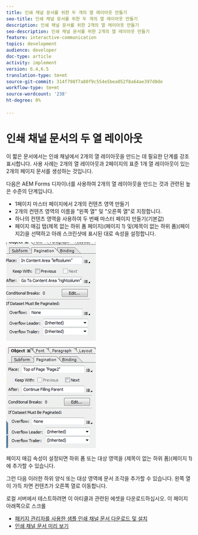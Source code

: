 ```yaml
---
title: 인쇄 채널 문서를 위한 두 개의 열 레이아웃 만들기
seo-title: 인쇄 채널 문서를 위한 두 개의 열 레이아웃 만들기
description: 인쇄 채널 문서를 위한 2개의 열 레이아웃 만들기
seo-description: 인쇄 채널 문서를 위한 2개의 열 레이아웃 만들기
feature: interactive-communication
topics: development
audience: developer
doc-type: article
activity: implement
version: 6.4,6.5
translation-type: tm+mt
source-git-commit: 314f798f7a80f9c554e5bea052f8a64ae397d0de
workflow-type: tm+mt
source-wordcount: '238'
ht-degree: 0%

---
```



# 인쇄 채널 문서의 두 열 레이아웃

이 짧은 문서에서는 인쇄 채널에서 2개의 열 레이아웃을 만드는 데 필요한 단계를 강조 표시합니다. 사용 사례는 2개의 열 레이아웃과 2페이지의 표준 1개 열 레이아웃이 있는 2개의 페이지 문서를 생성하는 것입니다.

다음은 AEM Forms 디자이너를 사용하여 2개의 열 레이아웃을 만드는 것과 관련된 높은 수준의 단계입니다.

* 1페이지 마스터 페이지에서 2개의 컨텐츠 영역 만들기
* 2개의 컨텐츠 영역의 이름을 &quot;왼쪽 열&quot; 및 &quot;오른쪽 열&quot;로 지정합니다.
* 하나의 컨텐츠 영역을 사용하여 두 번째 마스터 페이지 만들기(기본값)
* 페이지 매김 탭(제목 없는 하위 폼 페이지)(페이지 1) 및(제목이 없는 하위 폼)(페이지2)을 선택하고 아래 스크린샷에 표시된 대로 속성을 설정합니다.

![page1](assets/untitledsubform_paginationproperties.gif)

![page2](assets/untitled_subformpage2.gif)

페이지 매김 속성이 설정되면 하위 폼 또는 대상 영역을 (제목이 없는 하위 폼)(페이지 1)에 추가할 수 있습니다.

그런 다음 이러한 하위 양식 또는 대상 영역에 문서 조각을 추가할 수 있습니다. 왼쪽 열이 가득 차면 컨텐츠가 오른쪽 열로 이동합니다.

로컬 서버에서 테스트하려면 이 아티클과 관련된 에셋을 다운로드하십시오. 이 페이지 아래쪽으로 스크롤

* [패키지 관리자를 사용한 샘플 인쇄 채널 문서 다운로드 및 설치](assets/print-channel-with-two-column-layout.zip)
* [인쇄 채널 문서 미리 보기](http://localhost:4502/content/dam/formsanddocuments/2columnlayout/jcr:content?channel=print&amp;mode=preview&amp;dataRef=service%3A%2F%2FFnDTestData&amp;wcmmode=disabled)
